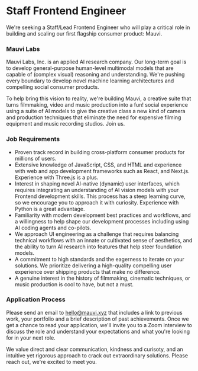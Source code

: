 # Staff Frontend Engineer

We're seeking a Staff/Lead Frontend Engineer who will play a critical role in building and scaling our first flagship consumer product: Mauvi. 

### Mauvi Labs

Mauvi Labs, Inc. is an applied AI research company. Our long-term goal is to develop general-purpose human-level multimodal models that are capable of (complex visual) reasoning and understanding. We're pushing every boundary to develop novel machine learning architectures and compelling social consumer products. 

To help bring this vision to reality, we're building Mauvi, a creative suite that turns filmmaking, video and music production into a fun! social experience using a suite of AI models to give the creative class a new kind of camera and production techniques that eliminate the need for expensive filming equipment and music recording studios. Join us.

### Job Requirements 

- Proven track record in building cross-platform consumer products for millions of users.
- Extensive knowledge of JavaScript, CSS, and HTML and experience with web and app development frameworks such as React, and Next.js. Experience with Three.js is a plus.
- Interest in shaping novel AI-native (dynamic) user interfaces, which requires integrating an understanding of AI vision models with your Frontend development skills. This process has a steep learning curve, so we encourage you to approach it with curiosity. Experience with Python is a great advantage. 
- Familiarity with modern development best practices and workflows, and a willingness to help shape our development processes including using AI coding agents and co-pilots.
- We approach UI engineering as a challenge that requires balancing technical workflows with an innate or cultivated sense of aesthetics, and the ability to turn AI research into features that help steer foundation models.
- A commitment to high standards and the eagerness to iterate on your solutions. We prioritize delivering a high-quality compelling user experience over shipping products that make no difference.
- A genuine interest in the history of filmmaking, cinematic techniques, or music production is cool to have, but not a must.

### Application Process 

Please send an email to hello@mauvi.xyz that includes a link to previous work, your portfolio and a brief description of past achievements. Once we get a chance to read your application, we'll invite you to a Zoom interview to discuss the role and understand your expectations and what you're looking for in your next role. 

We value direct and clear communication, kindness and curisoty, and an intuitive yet rigorous approach to crack out extraordinary solutions. Please reach out, we're excited to meet you.



